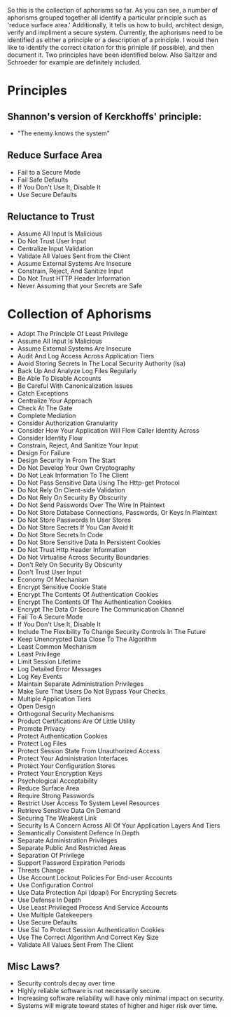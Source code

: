 So this is the collection of aphorisms so far. As you can see, a number of aphorisms grouped together all identify a particular principle such as 'reduce surface area.' Additionally, it tells us how to build, architect design, verify and impliment a secure system. Currently, the aphorisms need to be identified as either a principle or a description of a principle. I would then like to identify the correct citation for this priniple (if possible), and then document it. Two principles have been identified below. Also Saltzer and Schroeder for example are definitely included.

# Principles

## Shannon's version of Kerckhoffs' principle: 
  - "The enemy knows the system"
  
## Reduce Surface Area
  - Fail to a Secure Mode
  - Fail Safe Defaults
  - If You Don't Use It, Disable It
  - Use Secure Defaults

## Reluctance to Trust 
  - Assume All Input Is Malicious
  - Do Not Trust User Input
  - Centralize Input Validation
  - Validate All Values Sent from the Client
  - Assume External Systems Are Insecure
  - Constrain, Reject, And Sanitize Input
  - Do Not Trust HTTP Header Information
  - Never Assuming that your Secrets are Safe 

# Collection of Aphorisms
  - Adopt The Principle Of Least Privilege
  - Assume All Input Is Malicious
  - Assume External Systems Are Insecure
  - Audit And Log Access Across Application Tiers
  - Avoid Storing Secrets In The Local Security Authority (lsa)
  - Back Up And Analyze Log Files Regularly
  - Be Able To Disable Accounts
  - Be Careful With Canonicalization Issues
  - Catch Exceptions
  - Centralize Your Approach
  - Check At The Gate
  - Complete Mediation 
  - Consider Authorization Granularity
  - Consider How Your Application Will Flow Caller Identity Across 
  - Consider Identity Flow
  - Constrain, Reject, And Sanitize Your Input
  - Design For Failure 
  - Design Security In From The Start 
  - Do Not Develop Your Own Cryptography
  - Do Not Leak Information To The Client
  - Do Not Pass Sensitive Data Using The Http-get Protocol
  - Do Not Rely On Client-side Validation
  - Do Not Rely On Security By Obscurity
  - Do Not Send Passwords Over The Wire In Plaintext
  - Do Not Store Database Connections, Passwords, Or Keys In Plaintext
  - Do Not Store Passwords In User Stores
  - Do Not Store Secrets If You Can Avoid It
  - Do Not Store Secrets In Code
  - Do Not Store Sensitive Data In Persistent Cookies
  - Do Not Trust Http Header Information
  - Do Not Virtualise Across Security Boundaries 
  - Don't Rely On Security By Obscurity
  - Don't Trust User Input
  - Economy Of Mechanism 
  - Encrypt Sensitive Cookie State
  - Encrypt The Contents Of Authentication Cookies
  - Encrypt The Contents Of The Authentication Cookies
  - Encrypt The Data Or Secure The Communication Channel
  - Fail To A Secure Mode
  - If You Don't Use It, Disable It
  - Include The Flexibility To Change Security Controls In The Future 
  - Keep Unencrypted Data Close To The Algorithm
  - Least Common Mechanism 
  - Least Privilege 
  - Limit Session Lifetime
  - Log Detailed Error Messages
  - Log Key Events
  - Maintain Separate Administration Privileges
  - Make Sure That Users Do Not Bypass Your Checks
  - Multiple Application Tiers
  - Open Design 
  - Orthogonal Security Mechanisms 
  - Product Certifications Are Of Little Utility 
  - Promote Privacy 
  - Protect Authentication Cookies
  - Protect Log Files
  - Protect Session State From Unauthorized Access
  - Protect Your Administration Interfaces
  - Protect Your Configuration Stores
  - Protect Your Encryption Keys
  - Psychological Acceptability 
  - Reduce Surface Area
  - Require Strong Passwords
  - Restrict User Access To System Level Resources
  - Retrieve Sensitive Data On Demand
  - Securing The Weakest Link
  - Security Is A Concern Across All Of Your Application Layers And Tiers
  - Semantically Consistent Defence In Depth 
  - Separate Administration Privileges
  - Separate Public And Restricted Areas
  - Separation Of Privilege 
  - Support Password Expiration Periods
  - Threats Change 
  - Use Account Lockout Policies For End-user Accounts
  - Use Configuration Control 
  - Use Data Protection Api (dpapi) For Encrypting Secrets
  - Use Defense In Depth
  - Use Least Privileged Process And Service Accounts
  - Use Multiple Gatekeepers
  - Use Secure Defaults
  - Use Ssl To Protect Session Authentication Cookies
  - Use The Correct Algorithm And Correct Key Size
  - Validate All Values Sent From The Client


## Misc Laws?
  - Security controls decay over time
  - Highly reliable software is not necessarily secure. 
  - Increasing software reliability will have only minimal impact on security.
  - Systems will migrate toward states of higher and higer risk over time.
